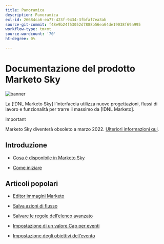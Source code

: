 ```yaml
---
title: Panoramica
description: Panoramica
exl-id: 26684ca6-ea77-423f-9434-3fbfaf7ea3ab
source-git-commit: f48e9b24f53052d7888b56ea64de19038f69a995
workflow-type: tm+mt
source-wordcount: '70'
ht-degree: 0%

---
```


# Documentazione del prodotto Marketo Sky

![banner](/help/sky/assets/images/alt-sky-banner.png)

La [!DNL Marketo Sky] l’interfaccia utilizza nuove progettazioni, flussi di lavoro e funzionalità per trarre il massimo da [!DNL Marketo].

>[!IMPORTANT]
>
>Marketo Sky diventerà obsoleto a marzo 2022. [Ulteriori informazioni qui](https://nation.marketo.com/t5/the-next-generation-experience/marketo-sky-deprecation-notice/ba-p/320115#M33).

## Introduzione

* [Cosa è disponibile in Marketo Sky](/help/sky/marketo-sky-features.md)

* [Come iniziare](/help/sky/how-to-enable-roles-for-marketo-sky.md)

## Articoli popolari

* [Editor immagini Marketo](/help/sky/marketo-image-editor.md)

* [Salva azioni di flusso](/help/sky/save-flow-actions.md)

* [Salvare le regole dell’elenco avanzato](/help/sky/save-smart-list-rules.md)

* [Impostazione di un valore Cap per eventi](/help/sky/setting-an-event-cap.md)

* [Impostazione degli obiettivi dell’evento](/help/sky/setting-event-goals.md)
